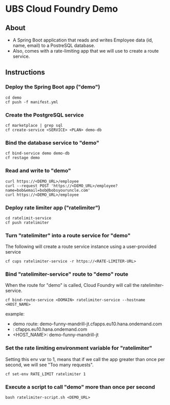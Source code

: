 # UBS Cloud Foundry Demo

## About
- A Spring Boot application that reads and writes Employee data (id, name, email) to a PostreSQL database.
- Also, comes with a rate-limiting app that we will use to create a route service.

## Instructions

### Deploy the Spring Boot app ("demo")
```
cd demo
cf push -f manifest.yml
```

### Create the PostgreSQL service
```
cf marketplace | grep sql
cf create-service <SERVICE> <PLAN> demo-db
```

### Bind the database service to "demo"
```
cf bind-service demo demo-db
cf restage demo
```

### Read and write to "demo"
```
curl https://<DEMO_URL>/employee
curl --request POST 'https://<DEMO_URL>/employee?name=bob&email=bob@bobsyouruncle.com'
curl https://<DEMO_URL>/employee
```

### Deploy rate limiter app ("ratelimiter")
```
cd ratelimit-service
cf push ratelimiter
```

### Turn "ratelimiter" into a route service for "demo"
The following will create a route service instance using a user-provided service
```
cf cups ratelimiter-service -r https://<RATE-LIMITER-URL>
```

### Bind "ratelimiter-service" route to "demo" route
When the route for "demo" is called, Cloud Foundry will call the ratelimiter-service.
```
cf bind-route-service <DOMAIN> ratelimiter-service --hostname <HOST_NAME>
```
example: 
- demo route: demo-funny-mandrill-jt.cfapps.eu10.hana.ondemand.com
- <DOMAIN>: cfapps.eu10.hana.ondemand.com
- <HOST_NAME>: demo-funny-mandrill-jt

### Set the rate limiting environment variable for "ratelimiter"
Setting this env var to 1, means that if we call the app greater than once per second, we will see "Too many requests".
```
cf set-env RATE_LIMIT ratelimiter 1
```

### Execute a script to call "demo" more than once per second
```
bash ratelimiter-script.sh <DEMO_URL>
```
